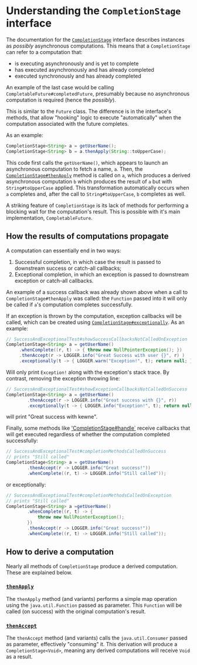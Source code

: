 # Understanding the `CompletionStage` interface

The documentation for the [`CompletionStage`](https://docs.oracle.com/javase/8/docs/api/java/util/concurrent/CompletionStage.html)
 interface describes instances as _possibly_ asynchronous computations.
This means that a `CompletionStage` can refer to a computation that:

* is executing asynchronously and is yet to complete
* has executed asynchronously and has already completed
* executed synchronously and has already completed

An example of the last case would be calling
 `CompletableFuture#completedFuture`, presumably because
 no asynchronous computation is required (hence the _possibly_).

This is similar to the `Future` class.
The difference is in the interface's methods, that
allow "hooking" logic to execute "automatically" when
the computation associated with the future completes.

As an example:
```java
CompletionStage<String> a = getUserName();
CompletionStage<String> b = a.thenApply(String::toUpperCase);
```

This code first calls the `getUserName()`, which appears to
launch an asynchronous computation to fetch a name, `a`.
Then, the [`CompletionStage#thenApply`](https://docs.oracle.com/javase/8/docs/api/java/util/concurrent/CompletionStage.html#thenApply-java.util.function.Function-)
 method is called on `a`,
which produces a derived asynchronous computation `b` which
produces the result of `a` but with `String#toUpperCase` applied.
This transformation automatically occurs when `a` completes and,
after the call to `String#toUpperCase`, `b` completes as well.

A striking feature of `CompletionStage` is its lack of methods
for performing a blocking wait for the computation's result.
This is possible with it's main implementation, `CompletableFuture`.

## How the results of computations propagate

A computation can essentially end in two ways:

1. Successful completion, in which case the result is passed
 to downstream success or catch-all callbacks;
2. Exceptional completion, in which an exception is passed to
downstream exception or catch-all callbacks.

An example of a success callback was already shown above when a
call to `CompletionStage#thenApply` was called: the
`Function` passed into it will only be called if `a`'s computation
completes successfully.

If an exception is thrown by the computation, exception callbacks will be called, which
can be created using [`CompletionStage#exceptionally`](https://docs.oracle.com/javase/8/docs/api/java/util/concurrent/CompletionStage.html#exceptionally-java.util.function.Function-).
As an example:
```java
// SuccessAndExceptionalTest#showSuccessCallbacksNotCalledOnException
CompletionStage<String> a = getUserName()
     .whenComplete((r, t) -> { throw new NullPointerException(); })
     .thenAccept(r -> LOGGER.info("Great Success with user {}", r) )
     .exceptionally(t -> { LOGGER.warn("Exception!", t); return null; });
```
Will only print `Exception!` along with the exception's stack trace.
By contrast, removing the exception throwing line:
```java
// SuccessAndExceptionalTest#showExceptionCallbacksNotCalledOnSuccess
CompletionStage<String> a = getUserName()
        .thenAccept(r -> LOGGER.info("Great success with {}", r))
        .exceptionally(t -> { LOGGER.info("Exception!", t); return null; });
```
will print "Great success with kewne".

Finally, some methods like ['CompletionStage#handle`](https://docs.oracle.com/javase/8/docs/api/java/util/concurrent/CompletionStage.html#handle-java.util.function.BiFunction-)
receive callbacks that will get executed regardless of whether the
computation completed successfully:
```java
// SuccessAndExceptionalTest#completionMethodsCalledOnSuccess
// prints "Still called"
CompletionStage<String> a = getUserName()
        .thenAccept(r -> LOGGER.info("Great success!"))
        .whenComplete((r, t) -> LOGGER.info("Still called"));
```
 or exceptionally:
```java
// SuccessAndExceptionalTest#completionMethodsCalledOnException
// prints "Still called"
CompletionStage<String> a =getUserName()
        .whenComplete((r, t) -> {
            throw new NullPointerException();
        })
        .thenAccept(r -> LOGGER.info("Great success!"))
        .whenComplete((r, t) -> LOGGER.info("Still called"));
```

## How to derive a computation

Nearly all methods of `CompletionStage` produce a derived
computation.
These are explained below.

### [`thenApply`](https://docs.oracle.com/javase/8/docs/api/java/util/concurrent/CompletionStage.html#thenApply-java.util.function.Function-)

The `thenApply` method (and variants) performs a simple map operation
using the `java.util.Function` passed as parameter.
This `Function` will be called (on success) with the original
computation's result.

### [`thenAccept`](https://docs.oracle.com/javase/8/docs/api/java/util/concurrent/CompletionStage.html#thenAccept-java.util.function.Consumer-)

The `thenAccept` method (and variants) calls the `java.util.Consumer`
 passed as parameter, effectively "consuming" it.
This derivation will produce a `CompletionStage<Void>`, meaning
any derived computations will receive `Void` as a result.
